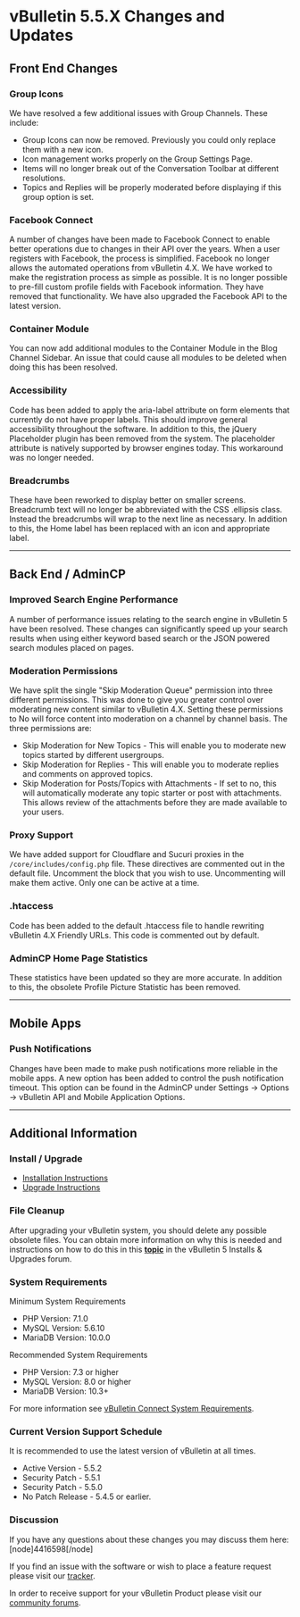 # vBulletin 5.5.X Changes and Updates

## Front End Changes

### Group Icons

We have resolved a few additional issues with Group Channels. These include:

- Group Icons can now be removed. Previously you could only replace them with a new icon.
- Icon management works properly on the Group Settings Page.
- Items will no longer break out of the Conversation Toolbar at different resolutions.
- Topics and Replies will be properly moderated before displaying if this group option is set.

### Facebook Connect

A number of changes have been made to Facebook Connect to enable better operations due to changes in their API over the years. When a user registers with Facebook, the process is simplified. Facebook no longer allows the automated operations from vBulletin 4.X. We have worked to make the registration process as simple as possible. It is no longer possible to pre-fill custom profile fields with Facebook information. They have removed that functionality. We have also upgraded the Facebook API to the latest version.

### Container Module

You can now add additional modules to the Container Module in the Blog Channel Sidebar. An issue that could cause all modules to be deleted when doing this has been resolved.

### Accessibility

Code has been added to apply the aria-label attribute on form elements that currently do not have proper labels. This should improve general accessibility throughout the software. In addition to this, the jQuery Placeholder plugin has been removed from the system. The placeholder attribute is natively supported by browser engines today. This workaround was no longer needed.

### Breadcrumbs

These have been reworked to display better on smaller screens. Breadcrumb text will no longer be abbreviated with the CSS .ellipsis class. Instead the breadcrumbs will wrap to the next line as necessary. In addition to this, the Home label has been replaced with an icon and appropriate label.

---

## Back End / AdminCP

### Improved Search Engine Performance

A number of performance issues relating to the search engine in vBulletin 5 have been resolved. These changes can significantly speed up your search results when using either keyword based search or the JSON powered search modules placed on pages.

### Moderation Permissions

We have split the single "Skip Moderation Queue" permission into three different permissions. This was done to give you greater control over moderating new content similar to vBulletin 4.X. Setting these permissions to No will force content into moderation on a channel by channel basis. The three permissions are:

- Skip Moderation for New Topics - This will enable you to moderate new topics started by different usergroups.
- Skip Moderation for Replies - This will enable you to moderate replies and comments on approved topics.
- Skip Moderation for Posts/Topics with Attachments - If set to no, this will automatically moderate any topic starter or post with attachments. This allows review of the attachments before they are made available to your users.

### Proxy Support

We have added support for Cloudflare and Sucuri proxies in the `/core/includes/config.php` file. These directives are commented out in the default file. Uncomment the block that you wish to use. Uncommenting will make them active. Only one can be active at a time.

### .htaccess

Code has been added to the default .htaccess file to handle rewriting vBulletin 4.X Friendly URLs. This code is commented out by default.

### AdminCP Home Page Statistics

These statistics have been updated so they are more accurate. In addition to this, the obsolete Profile Picture Statistic has been removed.

---

## Mobile Apps

### Push Notifications

Changes have been made to make push notifications more reliable in the mobile apps. A new option has been added to control the push notification timeout. This option can be found in the AdminCP under Settings -> Options -> vBulletin API and Mobile Application Options.

---

## Additional Information

### Install / Upgrade

- [Installation Instructions](https://www.vbulletin.com/forum/node/4391348)
- [Upgrade Instructions](https://www.vbulletin.com/forum/node/4391346)

### File Cleanup

After upgrading your vBulletin system, you should delete any possible obsolete files. You can obtain more information on why this is needed and instructions on how to do this in this [**topic**](https://www.vbulletin.com/forum/node/4391346) in the vBulletin 5 Installs & Upgrades forum.

### System Requirements

Minimum System Requirements

- PHP Version: 7.1.0
- MySQL Version: 5.6.10
- MariaDB Version: 10.0.0

Recommended System Requirements

- PHP Version: 7.3 or higher
- MySQL Version: 8.0 or higher
- MariaDB Version: 10.3+

For more information see [vBulletin Connect System Requirements](https://www.vbulletin.com/forum/node/4391344).

### Current Version Support Schedule

It is recommended to use the latest version of vBulletin at all times.

- Active Version - 5.5.2
- Security Patch - 5.5.1
- Security Patch - 5.5.0
- No Patch Release - 5.4.5 or earlier.

### Discussion

If you have any questions about these changes you may discuss them here: [node]4416598[/node]

If you find an issue with the software or wish to place a feature request please visit our [tracker](https://tracker.vbulletin.com).

In order to receive support for your vBulletin Product please visit our [community forums](https://www.vbulletin.com/forum/).